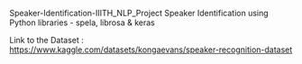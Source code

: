 Speaker-Identification-IIITH_NLP_Project
Speaker Identification using Python libraries - spela, librosa & keras

Link to the Dataset : https://www.kaggle.com/datasets/kongaevans/speaker-recognition-dataset
